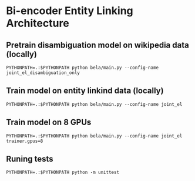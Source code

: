 # Bi-encoder Entity Linking Architecture

## Pretrain disambiguation model on wikipedia data (locally)

```
PYTHONPATH=.:$PYTHONPATH python bela/main.py --config-name joint_el_disambiguation_only
```

## Train model on entity linkind data (locally)

```
PYTHONPATH=.:$PYTHONPATH python bela/main.py --config-name joint_el
```

## Train model on 8 GPUs

```
PYTHONPATH=.:$PYTHONPATH python bela/main.py --config-name joint_el trainer.gpus=8
```

## Runing tests

```
PYTHONPATH=.:$PYTHONPATH python -m unittest
```
